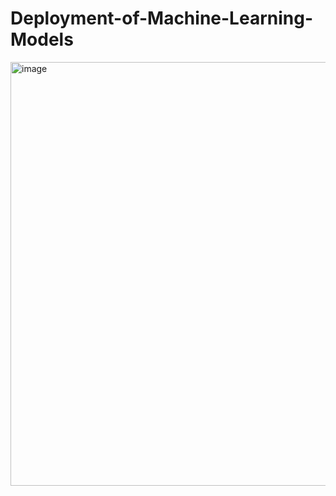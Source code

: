 # Deployment-of-Machine-Learning-Models

<img width="678" alt="image" src="https://user-images.githubusercontent.com/107566158/189692862-389e434f-3eeb-413e-921b-8af3aa539fa5.png">

